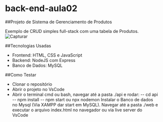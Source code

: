 # back-end-aula02

##Projeto de Sistema de Gerenciamento de Produtos

Exemplo de CRUD simples full-stack com uma tabela de Produtos.
![Capturar](https://github.com/user-attachments/assets/efef98ba-d561-434d-aa45-626ab06071cb)

##Tecnologias Usadas
- Frontend: HTML, CSS e JavaScript
- Backend: NodeJS com Express
- Banco de Dados: MySQL

##Como Testar
- Clonar o repositório
- Abrir o projeto no VsCode
- Abrir o terminal cmd ou bash, navegar até a pasta ./api e rodar: -- cd api -- npm install -- npm start ou npx nodemon Instalar o Banco de dados no Mysql (Via XAMPP dar start em MySQL). Navegar até a pasta ./web e executar o arquivo index.html no navegador ou via live server do VsCode
